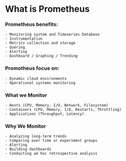 # What is Prometheus
### Prometheus benefits:
```
- Monitoring system and Timeseries Database
- Instrumentation
- Metrics collection and storage
- Quering
- Alerting
- Dashboard / Graphing / Trending
```
### Promotheus focue on:
```
- Dynamic cloud environments
- Operational systems monitoring
```
### What we Monitor
```
- Hosts (CPU, Memory, I/O, Network, Filesystem)
- Containers (CPU, Memory, I/O, Restarts, Throttling)
- Applications (Throughput, Latency)
```
### Why We Monitor
```
- Analyzing long-term trends
- Comparing over time or experiment groups
- Alerting
- Building dashboards
- Conducting ad hoc retrospective analysis
```